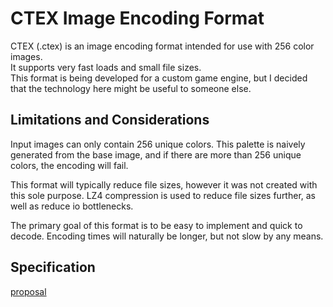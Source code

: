 # CTEX Image Encoding Format

CTEX (.ctex) is an image encoding format intended for use with 256 color images.  
It supports very fast loads and small file sizes.  
This format is being developed for a custom game engine, but I decided that the technology here might be useful to someone else.

## Limitations and Considerations
Input images can only contain 256 unique colors.
This palette is naively generated from the base image,
and if there are more than 256 unique colors, the encoding will fail.

This format will typically reduce file sizes, however it was not created with this sole purpose.
LZ4 compression is used to reduce file sizes further, as well as reduce io bottlenecks.

The primary goal of this format is to be easy to implement and quick to decode.
Encoding times will naturally be longer, but not slow by any means.

## Specification
[proposal](https://github.com/WindowsVista42/ctex_image/blob/main/ctex_lib/proposal.md)

